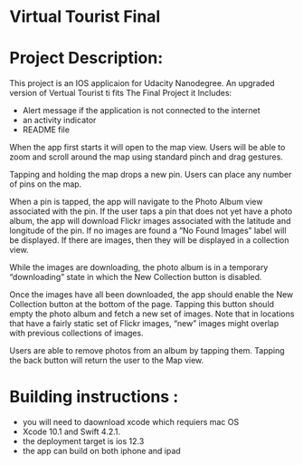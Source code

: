 # Virtual Tourist Final
 
# Project Description:

This project is an IOS applicaion for Udacity Nanodegree.
An upgraded version of Vertual Tourist ti fits The Final Project it Includes:
- Alert message if the application is not connected to the internet
- an activity indicator
- README file

When the app first starts it will open to the map view. Users will be able to zoom and scroll around the map using standard pinch and drag gestures.

Tapping and holding the map drops a new pin. Users can place any number of pins on the map.

When a pin is tapped, the app will navigate to the Photo Album view associated with the pin. If the user taps a pin that does not yet have a photo album, the app will download Flickr images associated with the latitude and longitude of the pin. If no images are found a “No Found Images” label will be displayed. If there are images, then they will be displayed in a collection view.

While the images are downloading, the photo album is in a temporary “downloading” state in which the New Collection button is disabled.

Once the images have all been downloaded, the app should enable the New Collection button at the bottom of the page. Tapping this button should empty the photo album and fetch a new set of images. Note that in locations that have a fairly static set of Flickr images, “new” images might overlap with previous collections of images.

Users are able to remove photos from an album by tapping them. 
Tapping the back button will return the user to the Map view.

# Building instructions :
- you will need to daownload xcode which requiers mac OS 
- Xcode 10.1 and Swift 4.2.1.
- the deployment target is ios 12.3
- the app can build on both iphone and ipad


